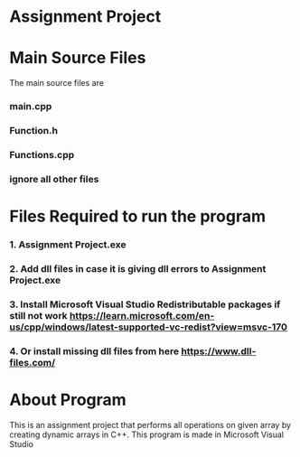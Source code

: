 # Assignment Project

# Main Source Files
The main source files are
### main.cpp
### Function.h
### Functions.cpp

### ignore all other files

# Files Required to run the program

### 1. Assignment Project.exe
### 2. Add dll files in case it is giving dll errors to Assignment Project.exe
### 3. Install Microsoft Visual Studio Redistributable packages if still not work https://learn.microsoft.com/en-us/cpp/windows/latest-supported-vc-redist?view=msvc-170 
### 4. Or install missing dll files from here https://www.dll-files.com/


# About Program
This is an assignment  project that performs all operations on given array by creating dynamic arrays in C++. This program is made in Microsoft Visual Studio
